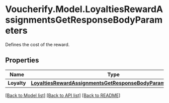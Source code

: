 # Voucherify.Model.LoyaltiesRewardAssignmentsGetResponseBodyParameters
Defines the cost of the reward.

## Properties

Name | Type | Description | Notes
------------ | ------------- | ------------- | -------------
**Loyalty** | [**LoyaltiesRewardAssignmentsGetResponseBodyParametersLoyalty**](LoyaltiesRewardAssignmentsGetResponseBodyParametersLoyalty.md) |  | [optional] 

[[Back to Model list]](../../README.md#documentation-for-models) [[Back to API list]](../../README.md#documentation-for-api-endpoints) [[Back to README]](../../README.md)

